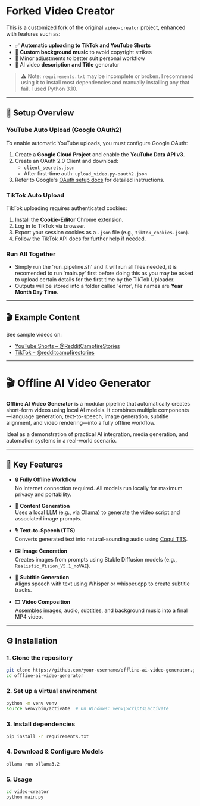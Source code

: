 # Forked Video Creator

This is a customized fork of the original `video-creator` project, enhanced with features such as:

- ✅ **Automatic uploading to TikTok and YouTube Shorts**
- 🎵 **Custom background music** to avoid copyright strikes
- 🧩 Minor adjustments to better suit personal workflow
- 🤖 AI video **description and Title** genorator

> ⚠️ Note: `requirements.txt` may be incomplete or broken. I recommend using it to install most dependencies and manually installing any that fail. I used Python 3.10.

---

## 🔐 Setup Overview

### YouTube Auto Upload (Google OAuth2)
To enable automatic YouTube uploads, you must configure Google OAuth:

1. Create a **Google Cloud Project** and enable the **YouTube Data API v3**.
2. Create an OAuth 2.0 Client and download:
   - `client_secrets.json`
   - After first-time auth: `upload_video.py-oauth2.json`
3. Refer to Google's [OAuth setup docs](https://developers.google.com/youtube/registering_an_application) for detailed instructions.

### TikTok Auto Upload
TikTok uploading requires authenticated cookies:

1. Install the **Cookie-Editor** Chrome extension.
2. Log in to TikTok via browser.
3. Export your session cookies as a `.json` file (e.g., `tiktok_cookies.json`).
4. Follow the TikTok API docs for further help if needed.


### Run All Together
- Simply run the 'run_pipeline.sh' and it will run all files needed, it is recomended to run 'main.py' first before doing this as you may be asked to upload certain details for the first time by the TikTok Uploader.
- Outputs will be stored into a folder called 'error', file names are **Year Month Day Time**.

---

## 🎬 Example Content

See sample videos on:

- [YouTube Shorts – @RedditCampfireStories](https://www.youtube.com/@RedditCampfireStories/shorts)  
- [TikTok – @redditcampfirestories](https://www.tiktok.com/@redditcampfirestories)

---








# 🎬 Offline AI Video Generator

**Offline AI Video Generator** is a modular pipeline that automatically creates short-form videos using local AI models. It combines multiple components—language generation, text-to-speech, image generation, subtitle alignment, and video rendering—into a fully offline workflow.

Ideal as a demonstration of practical AI integration, media generation, and automation systems in a real-world scenario.

---

## 📌 Key Features

- 🔒 **Fully Offline Workflow**  
  No internet connection required. All models run locally for maximum privacy and portability.

- 🧠 **Content Generation**  
  Uses a local LLM (e.g., via [Ollama](https://ollama.com/)) to generate the video script and associated image prompts.

- 🎙 **Text-to-Speech (TTS)**  
  Converts generated text into natural-sounding audio using [Coqui TTS](https://github.com/coqui-ai/TTS).

- 🖼 **Image Generation**  
  Creates images from prompts using Stable Diffusion models (e.g., `Realistic_Vision_V5.1_noVAE`).

- 📝 **Subtitle Generation**  
  Aligns speech with text using Whisper or whisper.cpp to create subtitle tracks.

- 🎞 **Video Composition**  
  Assembles images, audio, subtitles, and background music into a final MP4 video.

---

## ⚙️ Installation

### 1. Clone the repository

```bash
git clone https://github.com/your-username/offline-ai-video-generator.git
cd offline-ai-video-generator
```

### 2. Set up a virtual environment

```bash
python -m venv venv
source venv/bin/activate  # On Windows: venv\Scripts\activate
```

### 3. Install dependencies
```bash
pip install -r requirements.txt
```

### 4. Download & Configure Models
```bash
ollama run ollama3.2
```

### 5. Usage
```bash
cd video-creator
python main.py
```
